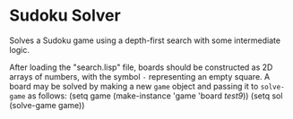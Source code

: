 Sudoku Solver
=============

Solves a Sudoku game using a depth-first search with some intermediate logic.

After loading the "search.lisp" file, boards should be constructed as 2D arrays
of numbers, with the symbol `-` representing an empty square.
A board may be solved by making a new `game` object and passing it to
`solve-game` as follows:
    (setq game (make-instance 'game 'board *test9*))
    (setq sol (solve-game game))

